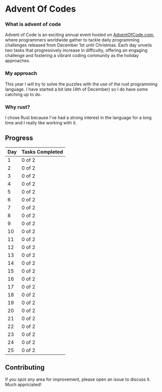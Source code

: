 # Advent Of Codes
### What is advent of code
Advent of Code is an exciting annual event hosted on [AdventOfCode.com](https://adventofcode.com/), where programmers worldwide gather to tackle daily programming challenges released from December 1st until Christmas. Each day unveils two tasks that progressively increase in difficulty, offering an engaging challenge and fostering a vibrant coding community as the holiday approaches.

### My approach
This year I will try to solve the puzzles with the use of the rust programming language. I have started a bit late (4th of December) so I do have some catching up to do.

### Why rust?
I chose Rust because I've had a strong interest in the language for a long time and I really like working with it.

## Progress
| Day | Tasks Completed |
|:-- |:--     |
| 1  | 0 of 2 |
| 2  | 0 of 2 |
| 3  | 0 of 2 |
| 4  | 0 of 2 |
| 5  | 0 of 2 |
| 6  | 0 of 2 |
| 7  | 0 of 2 |
| 8  | 0 of 2 |
| 9  | 0 of 2 |
| 10 | 0 of 2 |
| 11 | 0 of 2 |
| 12 | 0 of 2 |
| 13 | 0 of 2 |
| 14 | 0 of 2 |
| 15 | 0 of 2 |
| 16 | 0 of 2 |
| 17 | 0 of 2 |
| 18 | 0 of 2 |
| 19 | 0 of 2 |
| 20 | 0 of 2 |
| 21 | 0 of 2 |
| 22 | 0 of 2 |
| 23 | 0 of 2 |
| 24 | 0 of 2 |
| 25 | 0 of 2 |

## Contributing
If you spot any area for improvement, please open an issue to discuss it. Much appriciated!

